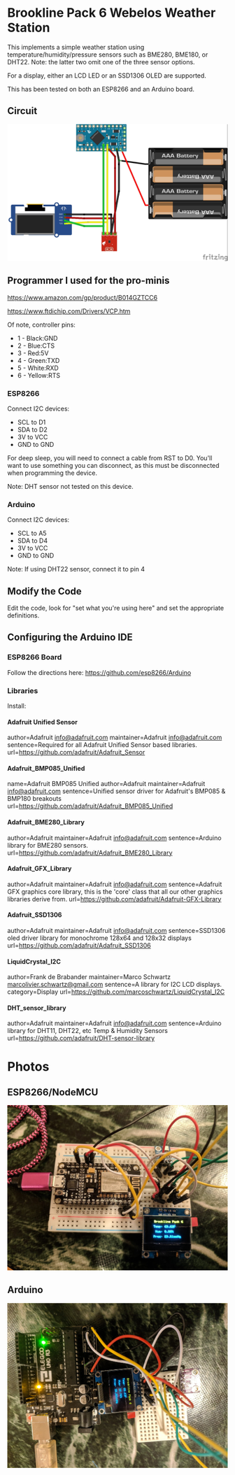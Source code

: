 # Brookline Pack 6 Webelos Weather Station

This implements a simple weather station using temperature/humidity/pressure
sensors such as BME280, BME180, or DHT22. Note: the latter two omit one of the three
sensor options.

For a display, either an LCD LED or an SSD1306 OLED are supported.

This has been tested on both an ESP8266 and an Arduino board.

## Circuit

![circuit diagram](scout-weatherstation_bb.jpg)

## Programmer I used for the pro-minis

https://www.amazon.com/gp/product/B014GZTCC6

https://www.ftdichip.com/Drivers/VCP.htm

Of note, controller pins:
* 1 - Black:GND
* 2 - Blue:CTS
* 3 - Red:5V
* 4 - Green:TXD
* 5 - White:RXD
* 6 - Yellow:RTS



### ESP8266

Connect I2C devices:
* SCL to D1
* SDA to D2
* 3V  to VCC
* GND to GND

For deep sleep, you will need
to connect a cable from RST to D0. You'll want
to use something you can disconnect, as this must
be disconnected when programming the device.

Note: DHT sensor not tested on this device.

### Arduino

Connect I2C devices:
* SCL to A5
* SDA to D4
* 3V  to VCC
* GND to GND

Note: If using DHT22 sensor, connect it to pin 4

## Modify the Code

Edit the code, look for "set what you're using here"
and set the appropriate definitions.


## Configuring the Arduino IDE

### ESP8266 Board
Follow the directions here:
https://github.com/esp8266/Arduino

### Libraries

Install:
#### Adafruit Unified Sensor
author=Adafruit <info@adafruit.com>
maintainer=Adafruit <info@adafruit.com>
sentence=Required for all Adafruit Unified Sensor based libraries.
url=https://github.com/adafruit/Adafruit_Sensor

#### Adafruit_BMP085_Unified
name=Adafruit BMP085 Unified
author=Adafruit
maintainer=Adafruit <info@adafruit.com>
sentence=Unified sensor driver for Adafruit's BMP085 & BMP180 breakouts
url=https://github.com/adafruit/Adafruit_BMP085_Unified

#### Adafruit_BME280_Library
author=Adafruit
maintainer=Adafruit <info@adafruit.com>
sentence=Arduino library for BME280 sensors.
url=https://github.com/adafruit/Adafruit_BME280_Library

#### Adafruit_GFX_Library
author=Adafruit
maintainer=Adafruit <info@adafruit.com>
sentence=Adafruit GFX graphics core library, this is the 'core' class that all our other graphics libraries derive from.
url=https://github.com/adafruit/Adafruit-GFX-Library

#### Adafruit_SSD1306
author=Adafruit
maintainer=Adafruit <info@adafruit.com>
sentence=SSD1306 oled driver library for monochrome 128x64 and 128x32 displays
url=https://github.com/adafruit/Adafruit_SSD1306

#### LiquidCrystal_I2C
author=Frank de Brabander
maintainer=Marco Schwartz <marcolivier.schwartz@gmail.com>
sentence=A library for I2C LCD displays.
category=Display
url=https://github.com/marcoschwartz/LiquidCrystal_I2C

#### DHT_sensor_library
author=Adafruit
maintainer=Adafruit <info@adafruit.com>
sentence=Arduino library for DHT11, DHT22, etc Temp & Humidity Sensors
url=https://github.com/adafruit/DHT-sensor-library


# Photos
## ESP8266/NodeMCU
![prototype with ESP8266/NodeMCU](prototype_nodemcu.jpg)
## Arduino
![prototype with ESP8266/NodeMCU](prototype_arduino_uno.jpg)
